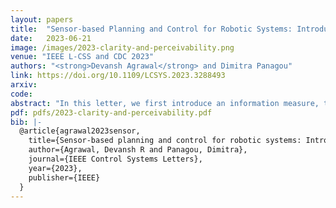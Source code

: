 ```yaml
---
layout: papers
title:  "Sensor-based Planning and Control for Robotic Systems: Introducing Clarity and Perceivability"
date:   2023-06-21
image: /images/2023-clarity-and-perceivability.png
venue: "IEEE L-CSS and CDC 2023"
authors: "<strong>Devansh Agrawal</strong> and Dimitra Panagou"
link: https://doi.org/10.1109/LCSYS.2023.3288493
arxiv:
code:
abstract: "In this letter, we first introduce an information measure, termed clarity , motivated by information entropy, and show that it has intuitive properties relevant to dynamic coverage control and informative path planning. Clarity defines on a scale of [0,1] the quality of the information that we have about a variable of interest in an environment. Clarity lower bounds the expected estimation error of any estimator, and is used as the information metric in the notion of perceivability , which is defined later on and is the primary contribution of this letter. Perceivability captures whether a given robotic (or more generally, sensing and control) system has sufficient sensing and actuation capabilities to gather desired information about an environment. We show that perceivability relates to the reachability of an augmented system, which encompasses the robot dynamics and the clarity about the environment, and we derive the corresponding Hamilton-Jacobi-Bellman equations. Thus, we provide an algorithm to measure an environment’s perceivability, and obtain optimal controllers that maximize information gain. In simulations, we demonstrate how clarity is a useful concept for planning trajectories, how perceivability can be determined using reachability analysis, and how a Control Barrier Function controller can be used to design controllers to maintain a desired level of information."
pdf: pdfs/2023-clarity-and-perceivability.pdf
bib: |-
  @article{agrawal2023sensor,
    title={Sensor-based planning and control for robotic systems: Introducing clarity and perceivability},
    author={Agrawal, Devansh R and Panagou, Dimitra},
    journal={IEEE Control Systems Letters},
    year={2023},
    publisher={IEEE}
  }
---
```

